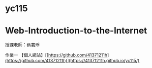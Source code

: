 # yc115

# Web-Introduction-to-the-Internet

授課老師：蔡芸琤

作業一
【個人網站】[[https://github.com/41371211h](https://github.com/41371211h)](https://41371211h.github.io/yc115/)
